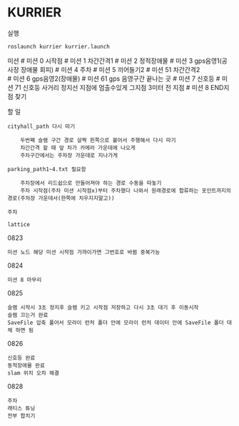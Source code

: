 # KURRIER

실행

    roslaunch kurrier kurrier.launch

미션
    # 미션 0 시작점
    # 미션 1 차간간격1
    # 미션 2 정적장애물
    # 미션 3 gps음영1(공사장 장애물 회피)
    # 미션 4 주차
    # 미션 5 끼어들기2
    # 미션 51 차간간격2        
    # 미션 6 gps음영2(장애물)
    # 미션 61 gps 음영구간 끝나는 곳
    # 미션 7 신호등
    # 미션 71 신호등 사거리 정지선 지점에 멈출수있게 그지점 3미터 전 지점
    # 미션 8 END지점 찾기

할 일
    
    cityhall_path 다시 따기
    
        두번째 슬램 구간 경로 살짝 왼쪽으로 붙어서 주행해서 다시 따기
        차간간격 할 때 앞 차가 카메라 가운데에 나오게
        주차구간에서는 주차장 가운데로 지나가게

    parking_path1~4.txt 필요함

        주차장에서 리드쉽으로 만들어져야 하는 경로 수동을 따놓기
        주차 시작점(주차 미션 시작점x)부터 주차했다 나와서 원래경로에 합류하는 포인트까지의 경로(주차장 가운데서(한쪽에 치우지지말고))

    주차
    
    lattice
    
0823

    미션 노드 해당 미션 시작점 가까이가면 그번호로 바뀜 중복가능

0824

    미션 8 마무리

0825

    슬램 시작시 3초 정지후 슬램 키고 시작점 저장하고 다시 3초 대기 후 이동시작
    슬램 끄는거 완료
    SaveFile 압축 풀어서 모라이 런처 폴더 안에 모라이 런처 데이터 안에 SaveFile 폴더 대체 하면 됨

0826

    신호등 완료
    동적장애물 완료
    slam 위치 오차 해결


0828

    주차
    래티스 튜닝
    전부 합치기
